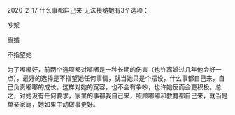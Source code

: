 2020-2-17 什么事都自己来
无法接纳她有3个选项：

吵架

离婚

不指望她

为了嘟嘟好，前两个选项都对嘟嘟是一种长期的伤害（也许离婚过几年他会好一点），最好的选择是不指望她任何事情，就当她只是个摆设，什么事都自己来，自己负责嘟嘟的成长。这样对她的宽容，也不会有争吵，也许她反而会更积极。总之，对她没有任何要求，家里的事都我自己来，照顾嘟嘟和教育都自己来，就当是单亲家庭，她如果主动做事更好。
